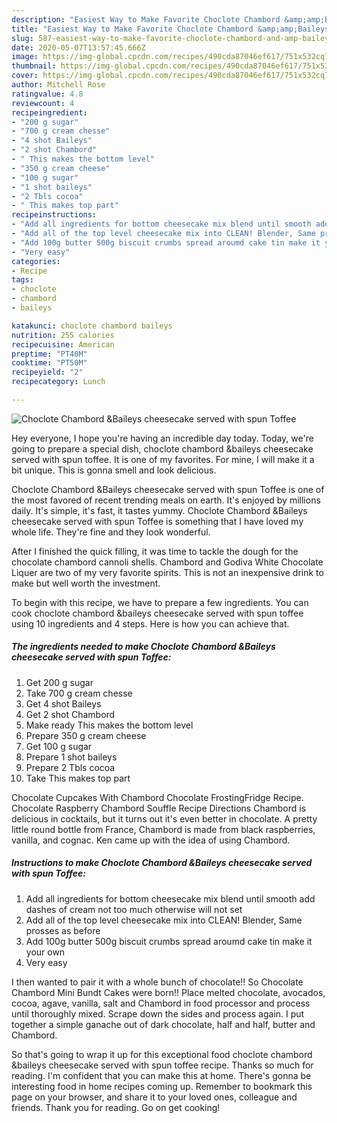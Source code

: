 ```yaml
---
description: "Easiest Way to Make Favorite Choclote Chambord &amp;amp;Baileys cheesecake served with spun Toffee"
title: "Easiest Way to Make Favorite Choclote Chambord &amp;amp;Baileys cheesecake served with spun Toffee"
slug: 587-easiest-way-to-make-favorite-choclote-chambord-and-amp-baileys-cheesecake-served-with-spun-toffee
date: 2020-05-07T13:57:45.666Z
image: https://img-global.cpcdn.com/recipes/490cda87046ef617/751x532cq70/choclote-chambord-baileys-cheesecake-served-with-spun-toffee-recipe-main-photo.jpg
thumbnail: https://img-global.cpcdn.com/recipes/490cda87046ef617/751x532cq70/choclote-chambord-baileys-cheesecake-served-with-spun-toffee-recipe-main-photo.jpg
cover: https://img-global.cpcdn.com/recipes/490cda87046ef617/751x532cq70/choclote-chambord-baileys-cheesecake-served-with-spun-toffee-recipe-main-photo.jpg
author: Mitchell Rose
ratingvalue: 4.8
reviewcount: 4
recipeingredient:
- "200 g sugar"
- "700 g cream chesse"
- "4 shot Baileys"
- "2 shot Chambord"
- " This makes the bottom level"
- "350 g cream cheese"
- "100 g sugar"
- "1 shot baileys"
- "2 Tbls cocoa"
- " This makes top part"
recipeinstructions:
- "Add all ingredients for bottom cheesecake mix blend until smooth add dashes of cream not too much otherwise will not set"
- "Add all of the top level cheesecake mix into CLEAN! Blender, Same prosses as before"
- "Add 100g butter 500g biscuit crumbs spread aroumd cake tin make it your own"
- "Very easy"
categories:
- Recipe
tags:
- choclote
- chambord
- baileys

katakunci: choclote chambord baileys 
nutrition: 255 calories
recipecuisine: American
preptime: "PT40M"
cooktime: "PT50M"
recipeyield: "2"
recipecategory: Lunch

---
```



![Choclote Chambord &amp;Baileys cheesecake served with spun Toffee](https://img-global.cpcdn.com/recipes/490cda87046ef617/751x532cq70/choclote-chambord-baileys-cheesecake-served-with-spun-toffee-recipe-main-photo.jpg)

Hey everyone, I hope you're having an incredible day today. Today, we're going to prepare a special dish, choclote chambord &amp;baileys cheesecake served with spun toffee. It is one of my favorites. For mine, I will make it a bit unique. This is gonna smell and look delicious.

Choclote Chambord &amp;Baileys cheesecake served with spun Toffee is one of the most favored of recent trending meals on earth. It's enjoyed by millions daily. It's simple, it's fast, it tastes yummy. Choclote Chambord &amp;Baileys cheesecake served with spun Toffee is something that I have loved my whole life. They're fine and they look wonderful.

After I finished the quick filling, it was time to tackle the dough for the chocolate chambord cannoli shells. Chambord and Godiva White Chocolate Liquer are two of my very favorite spirits. This is not an inexpensive drink to make but well worth the investment.


To begin with this recipe, we have to prepare a few ingredients. You can cook choclote chambord &amp;baileys cheesecake served with spun toffee using 10 ingredients and 4 steps. Here is how you can achieve that.

<!--inarticleads1-->

##### The ingredients needed to make Choclote Chambord &amp;Baileys cheesecake served with spun Toffee:

1. Get 200 g sugar
1. Take 700 g cream chesse
1. Get 4 shot Baileys
1. Get 2 shot Chambord
1. Make ready  This makes the bottom level
1. Prepare 350 g cream cheese
1. Get 100 g sugar
1. Prepare 1 shot baileys
1. Prepare 2 Tbls cocoa
1. Take  This makes top part


Chocolate Cupcakes With Chambord Chocolate FrostingFridge Recipe. Chocolate Raspberry Chambord Souffle Recipe Directions Chambord is delicious in cocktails, but it turns out it&#39;s even better in chocolate. A pretty little round bottle from France, Chambord is made from black raspberries, vanilla, and cognac. Ken came up with the idea of using Chambord. 

<!--inarticleads2-->

##### Instructions to make Choclote Chambord &amp;Baileys cheesecake served with spun Toffee:

1. Add all ingredients for bottom cheesecake mix blend until smooth add dashes of cream not too much otherwise will not set
1. Add all of the top level cheesecake mix into CLEAN! Blender, Same prosses as before
1. Add 100g butter 500g biscuit crumbs spread aroumd cake tin make it your own
1. Very easy


I then wanted to pair it with a whole bunch of chocolate!! So Chocolate Chambord Mini Bundt Cakes were born!! Place melted chocolate, avocados, cocoa, agave, vanilla, salt and Chambord in food processor and process until thoroughly mixed. Scrape down the sides and process again. I put together a simple ganache out of dark chocolate, half and half, butter and Chambord. 

So that's going to wrap it up for this exceptional food choclote chambord &amp;baileys cheesecake served with spun toffee recipe. Thanks so much for reading. I'm confident that you can make this at home. There's gonna be interesting food in home recipes coming up. Remember to bookmark this page on your browser, and share it to your loved ones, colleague and friends. Thank you for reading. Go on get cooking!
